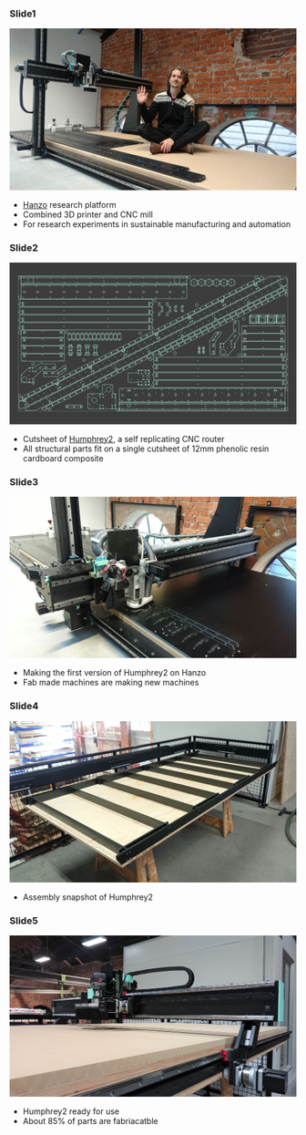### Slide1
![](./slide1.jpg)
 - [Hanzo](https://github.com/Fabricatable-Machines/Hanzo) research platform
 - Combined 3D printer and CNC mill
 - For research experiments in sustainable manufacturing and automation
 
 ### Slide2
![](./slide2.png)
 - Cutsheet of [Humphrey2](https://github.com/Fabricatable-Machines/Humphrey2), a self replicating CNC router
 - All structural parts fit on a single cutsheet of 12mm phenolic resin cardboard composite
 
 ### Slide3
![](./slide3.jpg)
 - Making the first version of Humphrey2 on Hanzo
 - Fab made machines are making new machines
 
 ### Slide4
![](./slide4.jpg)
 - Assembly snapshot of Humphrey2
 
 ### Slide5
![](./slide5.jpg)
 - Humphrey2 ready for use
 - About 85% of parts are fabriacatble


